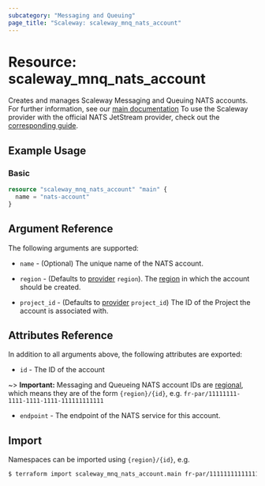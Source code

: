 ```yaml
---
subcategory: "Messaging and Queuing"
page_title: "Scaleway: scaleway_mnq_nats_account"
---
```


# Resource: scaleway_mnq_nats_account

Creates and manages Scaleway Messaging and Queuing NATS accounts.
For further information, see
our [main documentation](https://www.scaleway.com/en/docs/serverless/messaging/reference-content/nats-overview/)
To use the Scaleway provider with the official NATS JetStream provider, check out the [corresponding guide](../guides/mnq_with_nats_terraform_provider.md).

## Example Usage

### Basic

```terraform
resource "scaleway_mnq_nats_account" "main" {
  name = "nats-account"
}
```

## Argument Reference

The following arguments are supported:

- `name` - (Optional) The unique name of the NATS account.

- `region` - (Defaults to [provider](../index.mds#arguments-reference) `region`). The [region](../guides/regions_and_zones.md#regions)
  in which the account should be created.

- `project_id` - (Defaults to [provider](../index.md#arguments-reference) `project_id`) The ID of the Project the
  account is associated with.

## Attributes Reference

In addition to all arguments above, the following attributes are exported:

- `id` - The ID of the account

~> **Important:** Messaging and Queueing NATS account IDs are [regional](../guides/regions_and_zones.md#resource-ids), which means they are of the form `{region}/{id}`, e.g. `fr-par/11111111-1111-1111-1111-111111111111`

- `endpoint` - The endpoint of the NATS service for this account.

## Import

Namespaces can be imported using `{region}/{id}`, e.g.

```bash
$ terraform import scaleway_mnq_nats_account.main fr-par/11111111111111111111111111111111
```
